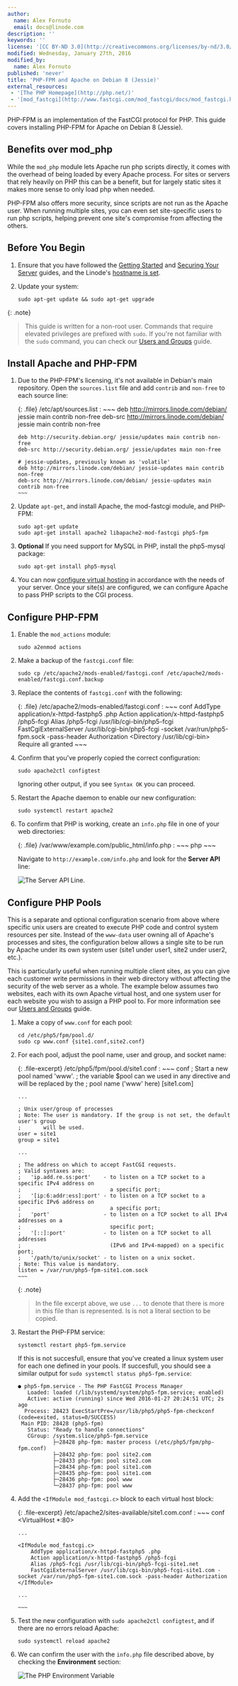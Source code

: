 ```yaml
---
author:
  name: Alex Fornuto
  email: docs@linode.com
description: ''
keywords: ''
license: '[CC BY-ND 3.0](http://creativecommons.org/licenses/by-nd/3.0/us/)'
modified: Wednesday, January 27th, 2016
modified_by:
  name: Alex Fornuto
published: 'never'
title: 'PHP-FPM and Apache on Debian 8 (Jessie)'
external_resources:
 - '[The PHP Homepage](http://php.net/)'
 - '[mod_fastcgi](http://www.fastcgi.com/mod_fastcgi/docs/mod_fastcgi.html)'
---
```


PHP-FPM is an implementation of the FastCGI protocol for PHP. This guide covers installing PHP-FPM for Apache on Debian 8 (Jessie).

## Benefits over mod_php

While the `mod_php` module lets Apache run php scripts directly, it comes with the overhead of being loaded by every Apache process. For sites or servers that rely heavily on PHP this can be a benefit, but for largely static sites it makes more sense to only load php when needed. 

PHP-FPM also offers more security, since scripts are not run as the Apache user. When running multiple sites, you can even set site-specific users to run php scripts, helping prevent one site's compromise from affecting the others.



## Before You Begin

1.  Ensure that you have followed the [Getting Started](/docs/getting-started) and [Securing Your Server](/docs/security/securing-your-server) guides, and the Linode's [hostname is set](/docs/getting-started#setting-the-hostname).

2.  Update your system:

        sudo apt-get update && sudo apt-get upgrade

{: .note}
>
>This guide is written for a non-root user. Commands that require elevated privileges are prefixed with `sudo`. If you're not familiar with the `sudo` command, you can check our [Users and Groups](/docs/tools-reference/linux-users-and-groups) guide.

## Install Apache and PHP-FPM

1.  Due to the PHP-FPM's licensing, it's not available in Debian's main repository. Open the `sources.list` file and add `contrib` and `non-free` to each source line:

    {: .file}
    /etc/apt/sources.list
    :   ~~~
        deb http://mirrors.linode.com/debian/ jessie main contrib non-free
        deb-src http://mirrors.linode.com/debian/ jessie main contrib non-free

        deb http://security.debian.org/ jessie/updates main contrib non-free
        deb-src http://security.debian.org/ jessie/updates main non-free

        # jessie-updates, previously known as 'volatile'
        deb http://mirrors.linode.com/debian/ jessie-updates main contrib non-free
        deb-src http://mirrors.linode.com/debian/ jessie-updates main contrib non-free
        ~~~

2.  Update `apt-get`, and install Apache, the mod-fastcgi module, and PHP-FPM:

        sudo apt-get update
        sudo apt-get install apache2 libapache2-mod-fastcgi php5-fpm

3.  **Optional** If you need support for MySQL in PHP, install the php5-mysql package:

        sudo apt-get install php5-mysql

4.  You can now [configure virtual hosting](/docs/websites/apache/apache-web-server-debian-8/#configure-apache-for-virtual-hosting) in accordance with the needs of your server. Once your site(s) are configured, we can configure Apache to pass PHP scripts to the CGI process.

## Configure PHP-FPM

1.  Enable the `mod_actions` module:

        sudo a2enmod actions

2.  Make a backup of the `fastcgi.conf` file:

        sudo cp /etc/apache2/mods-enabled/fastcgi.conf /etc/apache2/mods-enabled/fastcgi.conf.backup

3.  Replace the contents of `fastcgi.conf` with the following:

    {: .file}
    /etc/apache2/mods-enabled/fastcgi.conf
    :   ~~~ conf
        <IfModule mod_fastcgi.c>
            AddType application/x-httpd-fastphp5 .php
            Action application/x-httpd-fastphp5 /php5-fcgi
            Alias /php5-fcgi /usr/lib/cgi-bin/php5-fcgi
            FastCgiExternalServer /usr/lib/cgi-bin/php5-fcgi -socket /var/run/php5-fpm.sock -pass-header Authorization
            <Directory /usr/lib/cgi-bin>
                Require all granted
            </Directory>
        </IfModule>
        ~~~

4.  Confirm that you've properly copied the correct configuration:

        sudo apache2ctl configtest

    Ignoring other output, if you see `Syntax OK` you can proceed.

5.  Restart the Apache daemon to enable our new configuration:

        sudo systemctl restart apache2

6.  To confirm that PHP is working, create an `info.php` file in one of your web directories:

    {: .file}
    /var/www/example.com/public_html/info.php
    :   ~~~ php
        <?php phpinfo(); ?>
        ~~~

    Navigate to `http://example.com/info.php` and look for the **Server API** line:

    ![The Server API Line.](/docs/assets/php-fpm-info.png)

## Configure PHP Pools

This is a separate and optional configuration scenario from above where specific unix users are created to execute PHP code and control system resources per site. Instead of the `www-data` user owning all of Apache's processes and sites, the configuration below allows a single site to be run by Apache under its own system user (site1 under user1, site2 under user2, etc.).

This is particularly useful when running multiple client sites, as you can give each customer write permissions in their web directory without affecting the security of the web server as a whole. The example below assumes two websites, each with its own Apache virtual host, and one system user for each website you wish to assign a PHP pool to. For more information see our [Users and Groups](/docs/tools-reference/linux-users-and-groups) guide.

1.  Make a copy of `www.conf` for each pool:

        cd /etc/php5/fpm/pool.d/
        sudo cp www.conf {site1.conf,site2.conf}

2.  For each pool, adjust the pool name, user and group, and socket name:

    {: .file-excerpt}
    /etc/php5/fpm/pool.d/site1.conf
    :   ~~~ conf
        ; Start a new pool named 'www'.
        ; the variable $pool can we used in any directive and will be replaced by the
        ; pool name ('www' here)
        [site1.com]
        
        ...
        
        ; Unix user/group of processes
        ; Note: The user is mandatory. If the group is not set, the default user's group
        ;       will be used.
        user = site1
        group = site1
        
        ...
        
        ; The address on which to accept FastCGI requests.
        ; Valid syntaxes are:
        ;   'ip.add.re.ss:port'    - to listen on a TCP socket to a specific IPv4 address on
        ;                            a specific port;
        ;   '[ip:6:addr:ess]:port' - to listen on a TCP socket to a specific IPv6 address on
        ;                            a specific port;
        ;   'port'                 - to listen on a TCP socket to all IPv4 addresses on a
        ;                            specific port;
        ;   '[::]:port'            - to listen on a TCP socket to all addresses
        ;                            (IPv6 and IPv4-mapped) on a specific port;
        ;   '/path/to/unix/socket' - to listen on a unix socket.
        ; Note: This value is mandatory.
        listen = /var/run/php5-fpm-site1.com.sock
        ~~~

    {: .note}
    > In the file excerpt above, we use `...` to denote that there is more in this file than is represented. Is is not a literal section to be copied.

3.  Restart the PHP-FPM service:

        systemctl restart php5-fpm.service

    If this is not succesfull, ensure that you've created a linux system user for each one defined in your pools. If succesfull, you should see a similar output for `sudo systemctl status php5-fpm.service`:

        ● php5-fpm.service - The PHP FastCGI Process Manager
           Loaded: loaded (/lib/systemd/system/php5-fpm.service; enabled)
           Active: active (running) since Wed 2016-01-27 20:24:51 UTC; 2s ago
          Process: 28423 ExecStartPre=/usr/lib/php5/php5-fpm-checkconf (code=exited, status=0/SUCCESS)
         Main PID: 28428 (php5-fpm)
           Status: "Ready to handle connections"
           CGroup: /system.slice/php5-fpm.service
                   ├─28428 php-fpm: master process (/etc/php5/fpm/php-fpm.conf)
                   ├─28432 php-fpm: pool site2.com
                   ├─28433 php-fpm: pool site2.com
                   ├─28434 php-fpm: pool site1.com
                   ├─28435 php-fpm: pool site1.com
                   ├─28436 php-fpm: pool www
                   └─28437 php-fpm: pool www

4.  Add the `<IfModule mod_fastcgi.c>` block to each virtual host block:

    {: .file-excerpt}
    /etc/apache2/sites-available/site1.com.conf
    :   ~~~ conf
        <VirtualHost *:80>

        ...

        <IfModule mod_fastcgi.c>
            AddType application/x-httpd-fastphp5 .php
            Action application/x-httpd-fastphp5 /php5-fcgi
            Alias /php5-fcgi /usr/lib/cgi-bin/php5-fcgi-site1.net
            FastCgiExternalServer /usr/lib/cgi-bin/php5-fcgi-site1.com -socket /var/run/php5-fpm-site1.com.sock -pass-header Authorization
        </IfModule>

        ...

        ~~~

5.  Test the new configuration with `sudo apache2ctl configtest`, and if there are no errors reload Apache:

        sudo systemctl reload apache2

6.  We can confirm the user with the `info.php` file described above, by checking the **Environment** section:

    ![The PHP Environment Variable](/docs/assets/php-fpm-env.png)